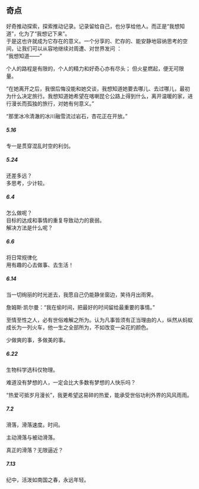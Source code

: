 ## 奇点

好奇推动探索，探索推动记录。记录留给自己，也分享给他人。而正是“我想知道”，化为了“我想记下来”。  
于是这也许就成为它存在的意义。一个分享的、贮存的、能安静地容纳思考的空间，让我们可以从容地继续对周遭、对世界发问 ：   
   “我想知道——”

个人的路程是有限的，个人的精力和好奇心亦有尽头； 但火星燃起，便无可限量。
	
“在她离开之后，我很后悔没能和她交谈，我想知道她要去哪儿、去过哪儿，最初为什么决定旅行。我想知道她希望在喀喇昆仑公路上得到什么，离开温暖的家，进行漫长而孤独的旅行，对她有何意义。”


“那里冰冷清澈的冰川融雪流过岩石，杏花正在开放。”

##### 5.16  
专一是贯穿混乱时空的利剑。  

##### 5.24  
还差多远？  
多思考，少计较。  

##### 6.4  
怎么做呢？  
目标的达成和事情的重复导致动力的衰弱。  
解决方法是什么呢？  

##### 6.6

将日常规律化  
用有趣的心去做事、去生活！   



##### 6.14

当一切绚丽的时光逝去，我愿自己仍能静坐窗边，笑待月出雨霁。  

詹姆斯·凯尔曼：“我在偷时间，把最好的时间留给最重要的事情。”  

至情至性之人，必有世俗难解之所为。认为凡事皆须有正当理由的人，纵然从蚂蚁成长为一列火车，他一生之全部所为，不如改变一朵花的颜色。   

少做爽的事，多做美的事。  



##### 6.22  

生物科学选科仅物理。  

难道没有梦想的人，一定会比大多数有梦想的人快乐吗？  

“热爱可抵岁月漫长”，我更希望这易碎的热爱，能承受世俗功利外界的风风雨雨。



##### 7.2

滑落，滑落速度。时间。

主动滑落与被动滑落。

真正的滑落？无限逼近？



##### 7.13

纪中，活泼如南国之春，永远年轻。
